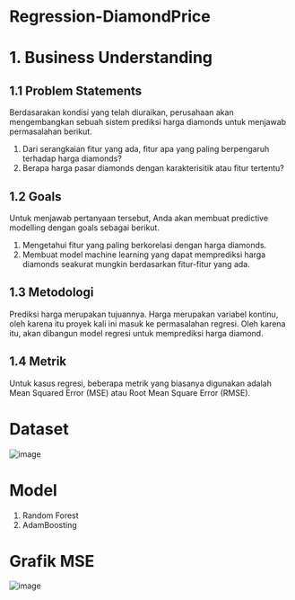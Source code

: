 # Regression-DiamondPrice

# 1. Business Understanding
## 1.1 Problem Statements
Berdasarakan kondisi yang telah diuraikan, perusahaan akan mengembangkan sebuah sistem prediksi harga diamonds untuk menjawab permasalahan berikut.  
1. Dari serangkaian fitur yang ada, fitur apa yang paling berpengaruh terhadap harga diamonds?
2. Berapa harga pasar diamonds dengan karakterisitik atau fitur tertentu?

## 1.2 Goals
Untuk menjawab pertanyaan tersebut, Anda akan membuat predictive modelling dengan goals sebagai berikut.  
1. Mengetahui fitur yang paling berkorelasi dengan harga diamonds.
2. Membuat model machine learning yang dapat memprediksi harga diamonds seakurat mungkin berdasarkan fitur-fitur yang ada.

## 1.3 Metodologi
Prediksi harga merupakan tujuannya. Harga merupakan variabel kontinu, oleh karena itu proyek kali ini masuk ke permasalahan regresi. Oleh karena itu, akan dibangun model regresi untuk memprediksi harga diamond.

## 1.4 Metrik
Untuk kasus regresi, beberapa metrik yang biasanya digunakan adalah Mean Squared Error (MSE) atau Root Mean Square Error (RMSE).

# Dataset
![image](https://github.com/ariqlubis/Regression-DiamondPrice/assets/88980651/f6413cfb-6f9c-4ff2-9c6c-7079bb56dd89)

# Model
1. Random Forest
2. AdamBoosting

# Grafik MSE
![image](https://github.com/ariqlubis/Regression-DiamondPrice/assets/88980651/5c1008ec-8adf-47e7-adad-52955b9f4842)

   
